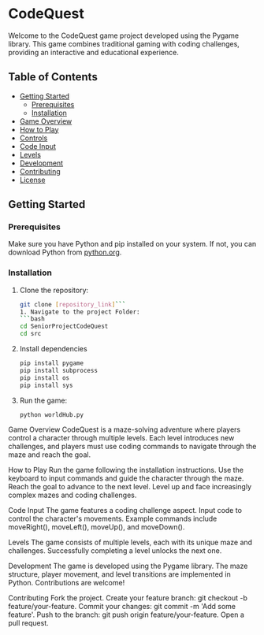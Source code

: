 # CodeQuest

Welcome to the CodeQuest game project developed using the Pygame library. This game combines traditional gaming with coding challenges, providing an interactive and educational experience.

## Table of Contents

- [Getting Started](#getting-started)
  - [Prerequisites](#prerequisites)
  - [Installation](#installation)
- [Game Overview](#game-overview)
- [How to Play](#how-to-play)
- [Controls](#controls)
- [Code Input](#code-input)
- [Levels](#levels)
- [Development](#development)
- [Contributing](#contributing)
- [License](#license)

## Getting Started

### Prerequisites

Make sure you have Python and pip installed on your system. If not, you can download Python from [python.org](https://www.python.org/downloads/).

### Installation

1. Clone the repository:

   ```bash
   git clone [repository_link]```
   1. Navigate to the project Folder:
   ```bash
   cd SeniorProjectCodeQuest
   cd src
   ```
2. Install dependencies
   ```bash
   pip install pygame
   pip install subprocess
   pip install os
   pip install sys
   ```
3. Run the game:
   ```bash
   python worldHub.py
   ```
  Game Overview
CodeQuest is a maze-solving adventure where players control a character through multiple levels. Each level introduces new challenges, and players must use coding commands to navigate through the maze and reach the goal.

How to Play
Run the game following the installation instructions.
Use the keyboard to input commands and guide the character through the maze.
Reach the goal to advance to the next level.
Level up and face increasingly complex mazes and coding challenges.

Code Input
The game features a coding challenge aspect. Input code to control the character's movements. Example commands include moveRight(), moveLeft(), moveUp(), and moveDown().

Levels
The game consists of multiple levels, each with its unique maze and challenges. Successfully completing a level unlocks the next one.

Development
The game is developed using the Pygame library. The maze structure, player movement, and level transitions are implemented in Python. Contributions are welcome!

Contributing
Fork the project.
Create your feature branch: git checkout -b feature/your-feature.
Commit your changes: git commit -m 'Add some feature'.
Push to the branch: git push origin feature/your-feature.
Open a pull request.
